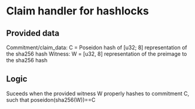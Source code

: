 # Claim handler for hashlocks

## Provided data

Commitment/claim_data: C = Poseidon hash of [u32; 8] representation of the sha256 hash
Witness: W = [u32, 8] representation of the preimage to the sha256 hash

## Logic

Suceeds when the provided witness W properly hashes to commitment C, such that poseidon(sha256(W))==C
